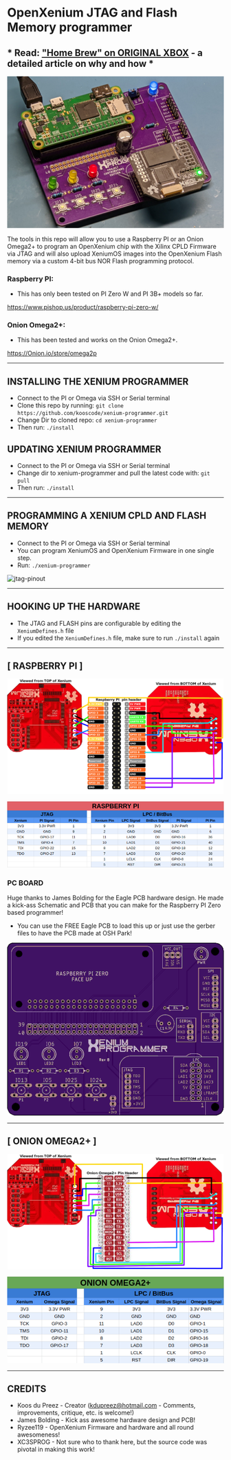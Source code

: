 # OpenXenium JTAG and Flash Memory programmer

## * Read: ["Home Brew" on ORIGINAL XBOX](XBOX.md) - a detailed article on why and how *

![xenium-programmer](images/xenium-flash.jpg)

The tools in this repo will allow you to use a Raspberry PI or an Onion Omega2+ to program an OpenXenium chip with the Xilinx CPLD Firmware via JTAG and will also upload XeniumOS images into the OpenXenium Flash memory via a custom 4-bit bus NOR Flash programming protocol. 


### Raspberry PI:
- This has only been tested on PI Zero W and PI 3B+ models so far.

https://www.pishop.us/product/raspberry-pi-zero-w/

### Onion Omega2+:
- This has been tested and works on the Onion Omega2+.

https://Onion.io/store/omega2p

-------------
## INSTALLING THE XENIUM PROGRAMMER

- Connect to the PI or Omega via SSH or Serial terminal 
- Clone this repo by running: `git clone https://github.com/kooscode/xenium-programmer.git`
- Change Dir to cloned repo: `cd xenium-programmer`
- Then run: `./install`

## UPDATING XENIUM PROGRAMMER

- Connect to the PI or Omega via SSH or Serial terminal 
- Change dir to xenium-programmer and pull the latest code with: `git pull`
- Then run: `./install` 

-------------
## PROGRAMMING A XENIUM CPLD AND FLASH MEMORY

- Connect to the PI or Omega via SSH or Serial terminal 
- You can program XeniumOS and OpenXenium Firmware in one single step.
- Run: `./xenium-programmer`  

![jtag-pinout](images/sshot.png)

-------------
## HOOKING UP THE HARDWARE

- The JTAG and FLASH pins are configurable by editing the `XeniumDefines.h` file 
- If you edited the `XeniumDefines.h` file, make sure to run `./install` again

--------------
## [ RASPBERRY PI ]

![jtag-pinout](images/connections-pi.png)

![bitbus-pinout](images/pinout-pi.png)

### PC BOARD

Huge thanks to James Bolding for the Eagle PCB hardware design. He made a kick-ass Schematic and PCB that you can make for the Raspberry PI Zero based programmer!  

- You can use the FREE Eagle PCB to load this up or just use the gerber files to have the PCB made at OSH Park!

![RPI PXB](hardware/RaspberryPIZero/images/rpi-top-scaled.png)

--------------
## [ ONION OMEGA2+ ]

![jtag-pinout](images/connections-omega.png)

![bitbus-pinout](images/pinout-omega.png)

-------------
## CREDITS

- Koos du Preez - Creator (kdupreez@hotmail.com - Comments, improvements, critique, etc. is welcome!)
- James Bolding - Kick ass awesome hardware design and PCB!
- Ryzee119 -  OpenXenium Firmware and hardware and all round awesomeness!
- XC3SPROG - Not sure who to thank here, but the source code was pivotal in making this work!
